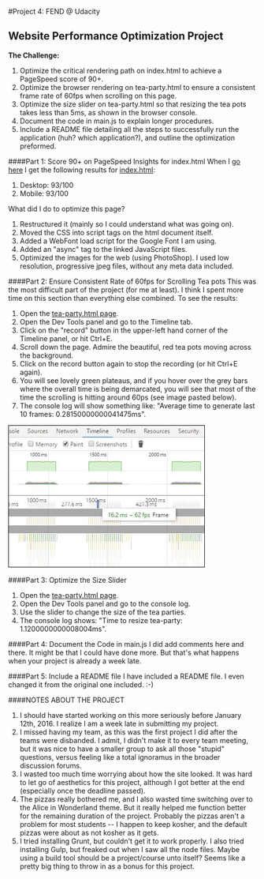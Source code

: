 #Project 4: FEND @ Udacity
## Website Performance Optimization Project

**The Challenge:**

1. Optimize the critical rendering path on index.html to achieve a PageSpeed score of 90+.
2. Optimize the browser rendering on tea-party.html to ensure a consistent frame rate of 60fps when scrolling on this page.
3. Optimize the size slider on tea-party.html so that resizing the tea pots takes less than 5ms, as shown in the browser console.
4. Document the code in main.js to explain longer procedures.
5. Include a README file detailing all the steps to successfully run the application (huh? which application?), and outline the optimization preformed.

####Part 1: Score 90+ on PageSpeed Insights for index.html
When I [go here](https://developers.google.com/speed/pagespeed/insights/?url=http%3A%2F%2Fchavahj.github.io%2Fperfmatters%2F&tab=mobile) I get the following results for [index.html](http://chavahj.github.io/perfmatters/):

1. Desktop: 93/100
2. Mobile: 93/100

What did I do to optimize this page?

1. Restructured it (mainly so I could understand what was going on).
2. Moved the CSS into script tags on the html document itself.
3. Added a WebFont load script for the Google Font I am using.
4. Added an "async" tag to the linked JavaScript files.
5. Optimized the images for the web (using PhotoShop). I used low resolution, progressive jpeg files, without any meta data included.

####Part 2: Ensure Consistent Rate of 60fps for Scrolling Tea pots
This was the most difficult part of the project (for me at least). I think I spent more time on this section than everything else combined. To see the results:

1. Open the [tea-party.html page](http://chavahj.github.io/perfmatters/tea-party.html).
2. Open the Dev Tools panel and go to the Timeline tab.
3. Click on the "record" button in the upper-left hand corner of the Timeline panel, or hit Ctrl+E.
4. Scroll down the page. Admire the beautiful, red tea pots moving across the background.
5. Click on the record button again to stop the recording (or hit Ctrl+E again).
6. You will see lovely green plateaus, and if you hover over the grey bars where the overall time is being demarcated, you will see that most of the time the scrolling is hitting around 60ps (see image pasted below).
7. The console log will show something like: "Average time to generate last 10 frames: 0.28150000000041475ms".

![alt text](img/62-fps.JPG "Snippet of Google Timeline")

####Part 3: Optimize the Size Slider
1. Open the [tea-party.html page](http://chavahj.github.io/perfmatters/tea-party.html).
2. Open the Dev Tools panel and go to the console log.
3. Use the slider to change the size of the tea parties.
4. The console log shows: "Time to resize tea-party: 1.1200000000008004ms".

####Part 4: Document the Code in main.js
I did add comments here and there. It might be that I could have done more. But that's what happens when your project is already a week late.

####Part 5: Include a README file
I have included a README file. I even changed it from the original one included.  :-)

####NOTES ABOUT THE PROJECT
1. I should have started working on this more seriously before January 12th, 2016. I realize I am a week late in submitting my project.
2. I missed having my team, as this was the first project I did after the teams were disbanded. I admit, I didn't make it to every team meeting, but it was nice to have a smaller group to ask all those "stupid" questions, versus feeling like a total ignoramus in the broader discussion forums.
3. I wasted too much time worrying about how the site looked. It was hard to let go of aesthetics for this project, although I got better at the end (especially once the deadline passed).
4. The pizzas really bothered me, and I also wasted time switching over to the Alice in Wonderland theme. But it really helped me function better for the remaining duration of the project. Probably the pizzas aren't a problem for most students -- I happen to keep kosher, and the default pizzas were about as not kosher as it gets.
5. I tried installing Grunt, but couldn't get it to work properly. I also tried installing Gulp, but freaked out when I saw all the node files. Maybe using a build tool should be a project/course unto itself? Seems like a pretty big thing to throw in as a bonus for this project.
